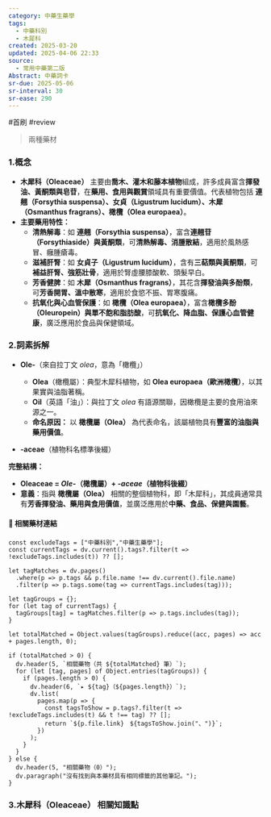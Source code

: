 ```yaml
---
category: 中藥生藥學
tags:
  - 中藥科別
  - 木犀科
created: 2025-03-20
updated: 2025-04-06 22:33
source:
  - 常用中藥第二版
Abstract: 中藥詞卡
sr-due: 2025-05-06
sr-interval: 30
sr-ease: 290
---
```

#首刷 #review 
>兩種藥材

### 1.概念
- **木犀科（Oleaceae）** 主要由**喬木、灌木和藤本植物**組成，許多成員富含**揮發油、黃酮類與皂苷**，在**藥用、食用與觀賞**領域具有重要價值。代表植物包括 **連翹（Forsythia suspensa）、女貞（Ligustrum lucidum）、木犀（Osmanthus fragrans）、橄欖（Olea europaea）**。  
- **主要藥用特性：**  
  - **清熱解毒**：如 **連翹（Forsythia suspensa）**，富含**連翹苷（Forsythiaside）與黃酮類**，可**清熱解毒、消腫散結**，適用於風熱感冒、癰腫瘡毒。  
  - **滋補肝腎**：如 **女貞子（Ligustrum lucidum）**，含有**三萜類與黃酮類**，可**補益肝腎、強筋壯骨**，適用於腎虛腰膝酸軟、頭髮早白。  
  - **芳香健脾**：如 **木犀（Osmanthus fragrans）**，其花含**揮發油與多酚類**，可**芳香開胃、溫中散寒**，適用於食慾不振、胃寒腹痛。  
  - **抗氧化與心血管保護**：如 **橄欖（Olea europaea）**，富含**橄欖多酚（Oleuropein）與單不飽和脂肪酸**，可**抗氧化、降血脂、保護心血管健康**，廣泛應用於食品與保健領域。  

### 2.詞素拆解
- **Ole-**（來自拉丁文 *olea*，意為「橄欖」）  
  - **Olea**（橄欖屬）：典型木犀科植物，如 **Olea europaea（歐洲橄欖）**，以其果實與油脂著稱。  
  - **Oil**（英語「油」）：與拉丁文 *olea* 有語源關聯，因橄欖是主要的食用油來源之一。  
  - **命名原因：** 以 **橄欖屬（Olea）** 為代表命名，該屬植物具有**豐富的油脂與藥用價值**。  

- **-aceae**（植物科名標準後綴）  

**完整結構：**
- **Oleaceae = *Ole-*（橄欖屬）+ *-aceae*（植物科後綴）**  
- **意義**：指與 **橄欖屬（Olea）** 相關的整個植物科，即「木犀科」，其成員通常具有**芳香揮發油、藥用與食用價值**，並廣泛應用於**中藥、食品、保健與園藝**。  

#### 📌 相關藥材連結


```dataviewjs
const excludeTags = ["中藥科別","中藥生藥學"];
const currentTags = dv.current().tags?.filter(t => !excludeTags.includes(t)) ?? [];

let tagMatches = dv.pages()
  .where(p => p.tags && p.file.name !== dv.current().file.name)
  .filter(p => p.tags.some(tag => currentTags.includes(tag)));

let tagGroups = {};
for (let tag of currentTags) {
  tagGroups[tag] = tagMatches.filter(p => p.tags.includes(tag));
}

let totalMatched = Object.values(tagGroups).reduce((acc, pages) => acc + pages.length, 0);

if (totalMatched > 0) {
  dv.header(5, `相關藥物（共 ${totalMatched} 筆）`);
  for (let [tag, pages] of Object.entries(tagGroups)) {
    if (pages.length > 0) {
      dv.header(6, `▸ ${tag}（${pages.length}）`);
      dv.list(
        pages.map(p => {
          const tagsToShow = p.tags?.filter(t => !excludeTags.includes(t) && t !== tag) ?? [];
          return `${p.file.link}　${tagsToShow.join("、")}`;
        })
      );
    }
  }
} else {
  dv.header(5, "相關藥物（0）");
  dv.paragraph("沒有找到與本藥材具有相同標籤的其他筆記。");
}
```



### 3.木犀科（Oleaceae） 相關知識點


